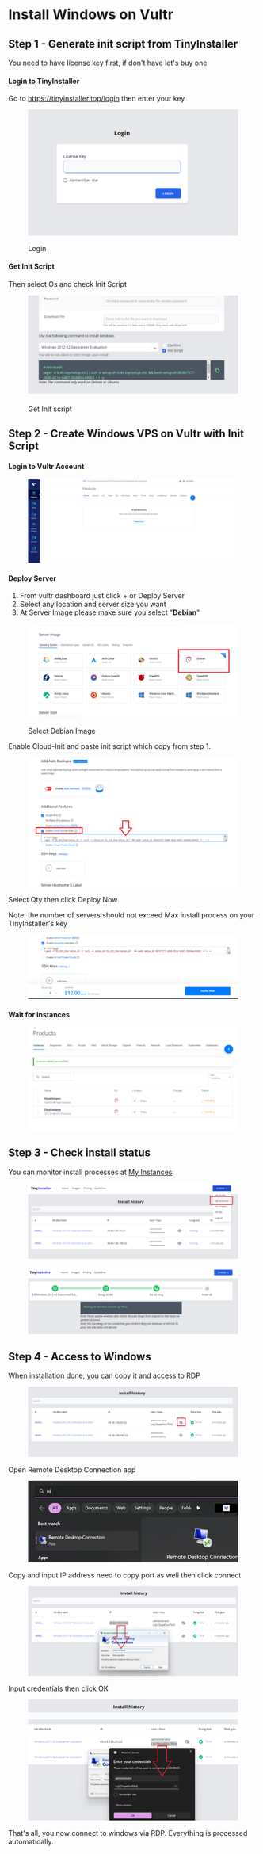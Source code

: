 # Install Windows on Vultr

## Step 1 - Generate init script from TinyInstaller

You need to have license key first, if don't have let's buy one

#### Login to TinyInstaller

Go to https://tinyinstaller.top/login then enter your key

<figure><img src="../.gitbook/assets/image (12) (1).png" alt=""><figcaption><p>Login</p></figcaption></figure>

#### Get Init Script

Then select Os and check Init Script

<figure><img src="../.gitbook/assets/image (18) (1).png" alt=""><figcaption><p>Get Init script</p></figcaption></figure>

## Step 2 - Create Windows VPS on Vultr with Init Script

#### Login to Vultr Account

<figure><img src="../.gitbook/assets/image (21) (1).png" alt=""><figcaption></figcaption></figure>

#### Deploy Server

1. From vultr dashboard just click + or Deploy Server
2. Select any location and server size you want
3. At Server Image please make sure you select "**Debian**"

<figure><img src="../.gitbook/assets/image (20).png" alt=""><figcaption><p>Select Debian Image</p></figcaption></figure>

Enable Cloud-Init and paste init script which copy from step 1.

<figure><img src="../.gitbook/assets/image (10) (1) (1).png" alt=""><figcaption></figcaption></figure>

Select Qty then click Deploy Now

Note: the number of servers should not exceed Max install process on your TinyInstaller's key

<figure><img src="../.gitbook/assets/image (2) (1) (1) (1) (1) (1).png" alt=""><figcaption></figcaption></figure>

#### Wait for instances

<figure><img src="../.gitbook/assets/image (30) (1).png" alt=""><figcaption></figcaption></figure>

## Step 3 - Check install status

You can monitor install processes at [My Instances](https://tinyinstaller.top/my-instances)

<figure><img src="../.gitbook/assets/image (1).png" alt=""><figcaption></figcaption></figure>

<figure><img src="../.gitbook/assets/image (32).png" alt=""><figcaption></figcaption></figure>

## Step 4 - Access to Windows

When installation done, you can copy it and access to RDP

<figure><img src="../.gitbook/assets/image (26) (1).png" alt=""><figcaption></figcaption></figure>

Open Remote Desktop Connection app

<figure><img src="../.gitbook/assets/image (29) (1).png" alt=""><figcaption></figcaption></figure>

Copy and input IP address need to copy port as well then click connect

<figure><img src="../.gitbook/assets/image (27).png" alt=""><figcaption></figcaption></figure>

Input credentials then click OK

<figure><img src="../.gitbook/assets/image (17) (1).png" alt=""><figcaption></figcaption></figure>

That's all, you now connect to windows via RDP. Everything is processed automatically.
